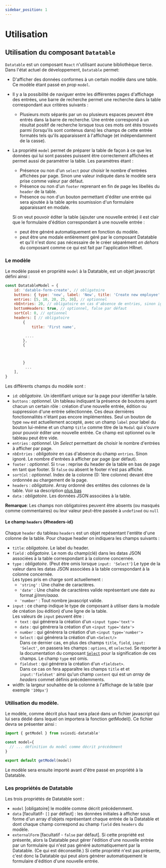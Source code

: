 ```yaml
---
sidebar_position: 1
---
```


# Utilisation

## Utilisation du composant `Datatable`

`Datatable` est un composant `React` n'utilisant aucune bibliothèque tierce. Dans l'état actuel de développement, `Datatable` permet:

- D'afficher des données conformes à un certain modèle dans une table. Ce modèle étant passé en _prop_ `model`.
- Il y a la possibilité de naviguer entre les différentes pages d'affichage des entrées, une barre de recherche permet une recherche dans la table correspondant aux critères suivants :
  - Plusieurs _mots_ séparés par un ou plusieurs espaces peuvent être entrés dans la barre de recherche. Une entrée correspond à un résultat positif de recherche lorsque tous ces mots ont étés trouvés parmi (lorsqu'ils sont contenus dans) les champs de cette entrée formatés tels qu'ils apparaissent à l'affichage (et indépendamment de la casse).
- La propriété `model` permet de préparer la table de façon à ce que les données qui lui sont passées puissent être correctement affichées et permet aussi de paramètrer la table. Les paramètres étant :

  - Présence ou non d'un `select` pour choisir le nombre d'entrées affichées par page. Sinon une valeur indiquée dans le modèle sera prise comme valeur par défaut.
  - Présence ou non d'un `footer` reprenant en fin de page les libellés du `header` de la table.
  - Présence ou non d'un bouton permettant d'éditer une entrée qui sera ajoutée à la table après soumission d'un formulaire apparaissant en modale.

  Si on veut pouvoir éditer la table (ajouter une nouvelle entrée) il est clair que le formulaire d'édition correspondant à une nouvelle entrée :

  - peut être généré automatiquement en fonction du modèle.
  - peut être une modale entièrement géré par le composant Datatable et qu'il n'est donc pas nécessaire de le créer séparément _en dehors_ du composant comme ce qui est fait par l'application HRnet.

### Le modèle

Le modèle passé en propriété `model` à la Datatable, est un objet javascript défini ainsi :

```javascript
const DatatableModel = {
    id: 'datable-form-create', // obligatoire
    buttons: { type: 'new', label: 'New', title: 'Create new employee' }], // optionnel
    entries: [5, 10, 20, 25, 30], // optionnel
    nbEntries: 20, // obligatoire en cas d'absence de entries, sinon ignoré
    bottomHeaders: true, // optionnel, false par défaut
    sortCol: 0, // optionnel
    headers: [ // obligatoire
        {
            title: 'First name',

         ....
        },
        {



        }
         ...
    ],
}
```

Les différents champs du modèle sont :

- `id`: _obligatoire_. Un identifiant unique sur la page pour identifier la table.
- `buttons` : _optionnel_. Un tableau indiquant la présence de boutons ayant chacun un certain rôle : création d'une nouvelle entrée, édition ou suppression d'une entrée sélectionnée. Ces deux dernières fonctionnalités n'étant pas encore implémentées. Seul un bouton de type `new` est actuellement accepté, avec un champ `label` pour label du bouton lui-même et un champ `title` comme titre de la `Modal` qui s'ouvre pour pouvoir éditer une nouvelle entrée. Ce champ est optionnel ou le tableau peut être vide.
- `entries` : _optionnel_. Un _Select_ permettant de choisir le nombre d'entrées à afficher par page.
- `nbEntries` : _obligatoire_ en cas d'absence du champ `entries`. Sinon ignoré. Le nombre d'entrées à afficher par page (par défaut).
- `footer` : _optionnel_. Si `true` : reprise du header de la table en bas de page en tant que footer. Si `false` ou absent le footer n'est pas affiché.
- `sortCol` : _optionnel_. Index de la colonne (0: 1ère colonne) devant être ordonnée au chargement de la page.
- `headers` : _obligatoire_. Array ordonné des entêtes des colonnes de la table. Voir sa description [plus bas](#headers-id)
- `data` : _obligatoire_. Les données JSON associées à la table.

**Remarque**: Les champs non obligatoires peuvent être absents (ou masqués comme commentaires) ou leur valeur peut-être passée à `undefined` ou `null`

#### Le champ `headers` {#headers-id}

Chaque `header` du tableau `headers` est un objet repésentant l'entête d'une colonne de la table. Pour chaque header on indiquera les champs suivants :

- `title`: _obligatoire_. Le label du header.
- `field` : _obligatoire_. Le nom du champ(clé) dans les datas JSON associées à la table correspondant à la colonne concernée.
- `type` : _obligatoire_. (Peut être omis lorsque `input: 'Select'`) Le type de la valeur dans les datas JSON associées à la table correspondant à la colonne concernée.<br/>Les types pris en charge sont actuellement :
  - `'string'` : Une chaîne de caractères.
  - `'date'` : Une chaîne de caractères valide représentant une date au format _jj/mm/aaaa_.
  - `'number'` : Tout nombre javascript valide.
- `input` : ce champ indique le type de composant à utiliser dans la modale de création (ou édition) d'une ligne de la table.<br/>Les
  valeurs de `input` peuvent être :
  - `text` : qui générera la création d'un `<input type='text'>`
  - `date` : qui générera la création d'un `<input type='date'>`
  - `number` : qui générera la création d'un `<input type='number'>`
  - `Select` : qui générera la création d'un `<Select/>`<br/>
    Dans ce dernier cas, en plus des champs `title`, `field`, `input: 'Select'`, on passera les champs : `options`, et `selected`. Se reporter à la documentation du composant [`Select`](../../docs/sl-base/Select) pour la signification de ces champs. Le champ `type` est omis.
  - `fieldset` : qui générera la création d'un `<fieldset>`.<br/>Dans ce cas on fera apparaître les champs `title` et et `input:'fieldset'` ainsi qu'un champ `content` qui est un _array_ de _headers_ commet définis précédemments.
- width: la largeur souhaitée de la colonne à l'affichage de la table (par exemple `'100px'`)

### Utilisation du modèle.

Le modèle, comme décrit plus haut sera placé dans un fichier javascript qui lui sera dédié dans lequel on importera la fonction getModel(). Ce fichier devra se présenter ainsi :

```javascript
import { getModel } from sviosdi-datatable'

const model={
  // ... définition du model comme décrit précédement
}

export default getModel(model)
```

Le modèle sera ensuite importé avant d'être passé en propriété à la Datatable.

### Les propriétés de Datatable

Les trois propriétés de Datatable sont :

- `model` [obligatoire] le modèle comme décrit précédemment.
- `data` [facultatif- `[]` par défaut] : les données initiales à afficher sous forme d'un array d'objets représentant chaque entrée de la Datatable et dont chaque champ correspond au champ `field` des `headers` du modèle.
- `externalForm` [facultatif - `false` par défaut]. Si cette propriété est présente, alors la Datatable peut gérer l'édition d'une nouvelle entrée par un formulaire qui n'est pas généré automatiquement par la Datatable. (Ce qui est déconseillé.) Si cette propriété n'est pas présente, c'est donc la Datatable qui peut alors générer automatiquement le formulaire d'édition d'une nouvelle entrée.
